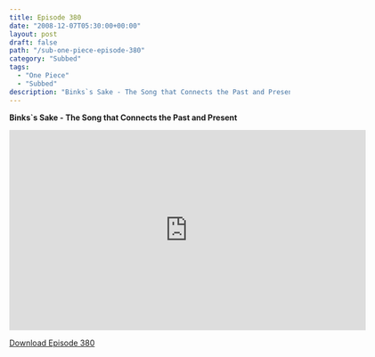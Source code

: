 ```yaml
---
title: Episode 380
date: "2008-12-07T05:30:00+00:00"
layout: post
draft: false
path: "/sub-one-piece-episode-380"
category: "Subbed"
tags:
  - "One Piece"
  - "Subbed"
description: "Binks`s Sake - The Song that Connects the Past and Present"
---
```


**Binks`s Sake - The Song that Connects the Past and Present**

<iframe width="640" height="360" src="https://www.rapidvideo.com/e/FXV0UNZZJV" frameborder="0" marginwidth=0 marginheight=0 scrolling=no allowfullscreen></iframe>

<a href="http://ouo.io/qs/eCodkFEQ?s=https://rapidvid.to/d/https://www.rapidvideo.com/e/FXV0UNZZJV">Download Episode 380</a>
